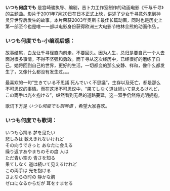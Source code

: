 

**いつも何度でも**
是宫崎骏执导、编剧，吉卜力工作室制作的动画电影《千与千寻》的主题曲。影片于2001年7月20日在日本正式上映，讲述了少女千寻意外来到神灵异世界后发生的故事。本片荣获2003年奥斯卡最佳长篇动画，同时也是历史上第一部至今也是唯一一部以电影身份获得欧洲三大电影节柏林金熊的动画作品
。

### いつも何度でも-小编观后感：

故事结尾，白龙让千寻径直向前走，不要回头。因为人生，总归是要自己一个人去面对很多事情，不得不坚强和勇敢。而千寻从这次经历中，已经很好的磨练了自己，她将回到自己的世界，更好的生活，一切都变的那么安静、祥和，像什么都发生了，又像什么都没有发生过。。。  
  
最喜欢的一句“生きている不思議
死んでいく不思議”，生存以及死亡，都是那么不可思议的事情。而在这场不可思议中，“果てしなく道は続いて見えるけれど，この両手は光を抱ける”，纵然看到无尽的道路蔓延，这一双手仍然将光明拥抱。  
  
歌词下方是 _いつも何度でも钢琴谱_ ，希望大家喜欢。

### いつも何度でも歌词：

いつも心踊る 梦を见たい  
悲しみは 数えきれないけれど  
その向うできっと あなたに会える  
缲り返すあやまちのその度 人は  
ただ青い空の 青さを知る  
果てしなく 道は続いて见えるけれど  
この両手は 光を抱ける  
さよならの时の 静かな胸  
ゼロになるからだが 耳をすませる

